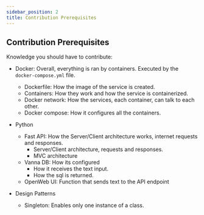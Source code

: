 ```yaml
---
sidebar_position: 2
title: Contribution Prerequisites
---
```


## Contribution Prerequisites

Knowledge you should have to contribute:

- Docker: Overall, everything is ran by containers. Executed by the `docker-compose.yml` file.
    - Dockerfile: How the image of the service is created.
    - Containers: How they work and how the service is containerized. 
    - Docker network: How the services, each container, can talk to each other.
    - Docker compose: How it configures all the containers.

- Python
    - Fast API:  How the Server/Client architecture works, internet requests and responses.
        - Server/Client architecture, requests and responses.
        - MVC architecture
    - Vanna DB: How its configured
        - How it receives the text input.
        - How the sql is returned.
    - OpenWeb UI: Function that sends text to the API endpoint

- Design Patterns 
    - Singleton: Enables only one instance of a class.